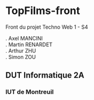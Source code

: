 # TopFilms-front

Front du projet Techno Web 1 - S4

.  Axel MANCINI  
.  Martin RENARDET  
.  Arthur ZHU  
.  Simon ZOU  

## DUT Informatique 2A
### IUT de Montreuil

